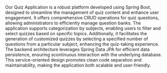 Our Quiz Application is a robust platform developed using Spring Boot, designed to streamline the management of quiz content and enhance user engagement. It offers comprehensive CRUD operations for quiz questions, allowing administrators to efficiently manage question banks. The application supports categorization by subjects, enabling users to filter and select quizzes based on specific topics. Additionally, it facilitates the generation of customized quizzes by selecting a specified number of questions from a particular subject, enhancing the quiz-taking experience. The backend architecture leverages Spring Data JPA for efficient data persistence, ensuring scontinuous interaction with the underlying database. This service-oriented design promotes clean code separation and maintainability, making the application both scalable and user-friendly.
